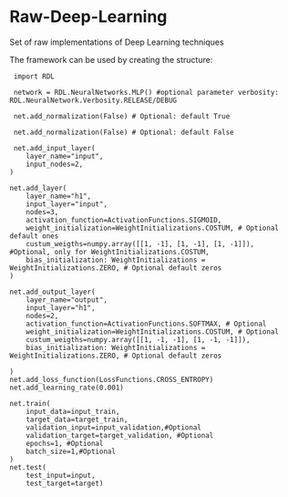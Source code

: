 # Raw-Deep-Learning
Set of raw implementations of Deep Learning techniques

The framework can be used by creating the structure:

     import RDL
    
     network = RDL.NeuralNetworks.MLP() #optional parameter verbosity: RDL.NeuralNetwork.Verbosity.RELEASE/DEBUG 
    
     net.add_normalization(False) # Optional: default True
    
     net.add_normalization(False) # Optional: default False
    
     net.add_input_layer(
        layer_name="input", 
        input_nodes=2,
    )
    
    net.add_layer(
        layer_name="h1",
        input_layer="input",
        nodes=3,
        activation_function=ActivationFunctions.SIGMOID, 
        weight_initialization=WeightInitializations.COSTUM, # Optional default ones
        custum_weigths=numpy.array([[1, -1], [1, -1], [1, -1]]), #Optional, only for WeightInitializations.COSTUM,
        bias_initialization: WeightInitializations = WeightInitializations.ZERO, # Optional default zeros
    )
    
    net.add_output_layer(
        layer_name="output",
        input_layer="h1",
        nodes=2,
        activation_function=ActivationFunctions.SOFTMAX, # Optional
        weight_initialization=WeightInitializations.COSTUM, # Optional
        custum_weigths=numpy.array([[1, -1, -1], [1, -1, -1]]),
        bias_initialization: WeightInitializations = WeightInitializations.ZERO, # Optional default zeros

    )
    net.add_loss_function(LossFunctions.CROSS_ENTROPY)
    net.add_learning_rate(0.001)
    
    net.train(
        input_data=input_train,
        target_data=target_train,
        validation_input=input_validation,#Optional
        validation_target=target_validation, #Optional
        epochs=1, #Optional
        batch_size=1,#Optional
    )
    net.test(
        test_input=input,
        test_target=target)

